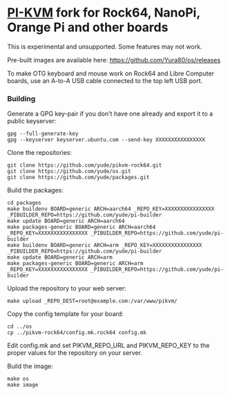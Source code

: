 # [PI-KVM](https://github.com/pikvm/pikvm) fork for Rock64, NanoPi, Orange Pi and other boards

This is experimental and unsupported. Some features may not work.

Pre-built images are available here: https://github.com/Yura80/os/releases

To make OTG keyboard and mouse work on Rock64 and Libre Computer boards, use an A-to-A USB cable connected to the top left USB port.

### Building

Generate a GPG key-pair if you don't have one already and export it to a public keyserver: 

    gpg --full-generate-key
    gpg --keyserver keyserver.ubuntu.com --send-key XXXXXXXXXXXXXXXX


Clone the repositories:

	git clone https://github.com/yude/pikvm-rock64.git
	git clone https://github.com/yude/os.git
	git clone https://github.com/yude/packages.git
	
Build the packages:
    
    cd packages
    make buildenv BOARD=generic ARCH=aarch64 _REPO_KEY=XXXXXXXXXXXXXXXX _PIBUILDER_REPO=https://github.com/yude/pi-builder
    make update BOARD=generic ARCH=aarch64
    make packages-generic BOARD=generic ARCH=aarch64 _REPO_KEY=XXXXXXXXXXXXXXXX _PIBUILDER_REPO=https://github.com/yude/pi-builder
    make buildenv BOARD=generic ARCH=arm _REPO_KEY=XXXXXXXXXXXXXXXX _PIBUILDER_REPO=https://github.com/yude/pi-builder
    make update BOARD=generic ARCH=arm
    make packages-generic BOARD=generic ARCH=arm _REPO_KEY=XXXXXXXXXXXXXXXX _PIBUILDER_REPO=https://github.com/yude/pi-builder


Upload the repository to your web server:

	make upload _REPO_DEST=root@example.com:/var/www/pikvm/
	
Copy the config template for your board:

	cd ../os
	cp ../pikvm-rock64/config.mk.rock64 config.mk
	
Edit config.mk and set PIKVM_REPO_URL and PIKVM_REPO_KEY to the proper values for the repository on your server.

Build the image:

	make os
	make image
